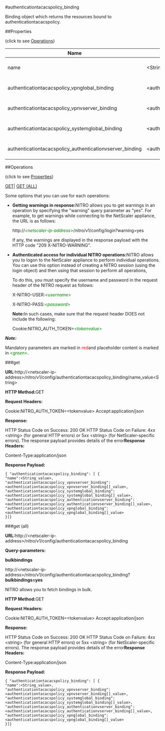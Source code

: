 #authenticationtacacspolicy_binding

Binding object which returns the resources bound to authenticationtacacspolicy.


##Properties 
<span>(click to see [Operations](#opera))</span>


<table><thead><tr><th>Name</th><th>Data Type</th><th>Permissions</th><th>Description</th></tr></thead><tbody><tr><td>name</td><td>&lt;String></td><td>Read-write</td><td>Name of the TACACS+ policy.<br>Minimum length = 1</td></tr><tr><td>authenticationtacacspolicy_vpnglobal_binding</td><td>&lt;authenticationtacacspolicy_vpnglobal_binding[]></td><td>Read-only</td><td>vpnglobal that can be bound to authenticationtacacspolicy.</td></tr><tr><td>authenticationtacacspolicy_vpnvserver_binding</td><td>&lt;authenticationtacacspolicy_vpnvserver_binding[]></td><td>Read-only</td><td>vpnvserver that can be bound to authenticationtacacspolicy.</td></tr><tr><td>authenticationtacacspolicy_systemglobal_binding</td><td>&lt;authenticationtacacspolicy_systemglobal_binding[]></td><td>Read-only</td><td>systemglobal that can be bound to authenticationtacacspolicy.</td></tr><tr><td>authenticationtacacspolicy_authenticationvserver_binding</td><td>&lt;authenticationtacacspolicy_authenticationvserver_binding[]></td><td>Read-only</td><td>authenticationvserver that can be bound to authenticationtacacspolicy.</td></tr></tbody></table>
##Operations 
<span>(click to see [Properties](#prope))</span>


[GET]()| [GET (ALL)](#get-)


Some options that you can use for each operations:
<ul><li><p><b>Getting warnings in response:</b>NITRO allows you to get warnings in an operation by specifying the "warning" query parameter as "yes". For example, to get warnings while connecting to the NetScaler appliance, the URL is as follows:</p><p>http://<span style="color:green;font-style:italic;">&lt;netscaler-ip-address&gt;</span>/nitro/v1/config/login?warning=yes</p><p>If any, the warnings are displayed in the response payload with the HTTP code "209 X-NITRO-WARNING".</p></li><li><p><b>Authenticated access for individual NITRO operations:</b>NITRO allows you to logon to the NetScaler appliance to perform individual operations. You can use this option instead of creating a NITRO session (using the login object) and then using that session to perform all operations,</p><p>To do this, you must specify the username and password in the request header of the NITRO request as follows:</p><p>X-NITRO-USER:<span style="color:green;font-style:italic;">&lt;username&gt;</span></p><p>X-NITRO-PASS:<span style="color:green;font-style:italic;">&lt;password&gt;</span></p><p><b>Note:</b>In such cases, make sure that the request header DOES not include the following:</p><p>Cookie:NITRO_AUTH_TOKEN=<span style="color:green;font-style:italic;">&lt;tokenvalue&gt;</span></p></li></ul>



***Note:*** 
Mandatory parameters are marked in <span style="color:#FF0000;">red</span>and placeholder content is marked in <span style="color:green;font-style:italic">&lt;green&gt;</span>.

###get



<b>URL:</b>http://&lt;netscaler-ip-address&gt;/nitro/v1/config/authenticationtacacspolicy_binding/name_value&lt;String&gt;
<b>HTTP Method:</b>GET
<b>Request Headers:</b>

Cookie:NITRO_AUTH_TOKEN=&lt;tokenvalue&gt;Accept:application/json

<b>Response:</b>
HTTP Status Code on Success: 200 OKHTTP Status Code on Failure: 4xx &lt;string&gt; (for general HTTP errors) or 5xx &lt;string&gt; (for NetScaler-specific errors). The response payload provides details of the error<b>Response Headers:</b>

Content-Type:application/json

<b>Response Payload: </b>```{ "authenticationtacacspolicy_binding": [ {"name":<String_value>,"authenticationtacacspolicy_vpnvserver_binding":<authenticationtacacspolicy_vpnvserver_binding[]_value>,"authenticationtacacspolicy_systemglobal_binding":<authenticationtacacspolicy_systemglobal_binding[]_value>,"authenticationtacacspolicy_authenticationvserver_binding":<authenticationtacacspolicy_authenticationvserver_binding[]_value>,"authenticationtacacspolicy_vpnglobal_binding":<authenticationtacacspolicy_vpnglobal_binding[]_value>}]}```



###get (all)



<b>URL:</b>http://&lt;netscaler-ip-address&gt;/nitro/v1/config/authenticationtacacspolicy_binding
<b>Query-parameters:</b>
<b>bulkbindings</b>
http://&lt;netscaler-ip-address&gt;/nitro/v1/config/authenticationtacacspolicy_binding?<b>bulkbindings=yes</b>
NITRO allows you to fetch bindings in bulk.



<b>HTTP Method:</b>GET
<b>Request Headers:</b>

Cookie:NITRO_AUTH_TOKEN=&lt;tokenvalue&gt;Accept:application/json

<b>Response:</b>
HTTP Status Code on Success: 200 OKHTTP Status Code on Failure: 4xx &lt;string&gt; (for general HTTP errors) or 5xx &lt;string&gt; (for NetScaler-specific errors). The response payload provides details of the error<b>Response Headers:</b>

Content-Type:application/json

<b>Response Payload: </b>```{ "authenticationtacacspolicy_binding": [ {"name":<String_value>,"authenticationtacacspolicy_vpnvserver_binding":<authenticationtacacspolicy_vpnvserver_binding[]_value>,"authenticationtacacspolicy_systemglobal_binding":<authenticationtacacspolicy_systemglobal_binding[]_value>,"authenticationtacacspolicy_authenticationvserver_binding":<authenticationtacacspolicy_authenticationvserver_binding[]_value>,"authenticationtacacspolicy_vpnglobal_binding":<authenticationtacacspolicy_vpnglobal_binding[]_value>}]}```



